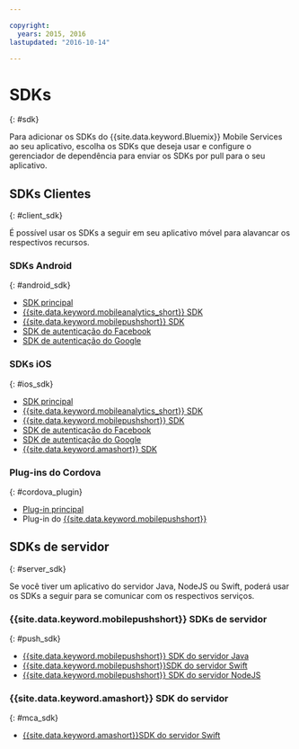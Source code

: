 ```yaml
---

copyright:
  years: 2015, 2016
lastupdated: "2016-10-14"

---
```

# SDKs
{: #sdk}

Para adicionar os SDKs do {{site.data.keyword.Bluemix}}
Mobile Services ao seu aplicativo, escolha os SDKs que deseja usar e
configure o
gerenciador de dependência para enviar os SDKs por pull para o seu
aplicativo.


## SDKs Clientes
{: #client_sdk}

É possível usar os SDKs a seguir em seu aplicativo móvel para alavancar os respectivos recursos. 


### SDKs Android
{: #android_sdk}

- [SDK principal](https://github.com/ibm-bluemix-mobile-services/bms-clientsdk-android-core) 
- [{{site.data.keyword.mobileanalytics_short}} SDK](https://github.com/ibm-bluemix-mobile-services/bms-clientsdk-android-analytics) 
- [{{site.data.keyword.mobilepushshort}} SDK](https://github.com/ibm-bluemix-mobile-services/bms-clientsdk-android-push) 
- [SDK de autenticação do Facebook](https://github.com/ibm-bluemix-mobile-services/bms-clientsdk-android-security-facebookauthentication) 
- [SDK de autenticação do Google](https://github.com/ibm-bluemix-mobile-services/bms-clientsdk-android-security-googleauthentication) 


### SDKs iOS
{: #ios_sdk}

- [SDK principal](https://github.com/ibm-bluemix-mobile-services/bms-clientsdk-swift-core)
- [{{site.data.keyword.mobileanalytics_short}} SDK](https://github.com/ibm-bluemix-mobile-services/bms-clientsdk-swift-analytics) 
- [{{site.data.keyword.mobilepushshort}} SDK](https://github.com/ibm-bluemix-mobile-services/bms-clientsdk-swift-push) 
- [SDK de autenticação do Facebook](https://github.com/ibm-bluemix-mobile-services/bms-clientsdk-swift-security-facebookauthentication)
- [SDK de autenticação do Google](https://github.com/ibm-bluemix-mobile-services/bms-clientsdk-swift-security-googleauthentication) 
- [{{site.data.keyword.amashort}} SDK](https://github.com/ibm-bluemix-mobile-services/bms-clientsdk-swift-security) 


### Plug-ins do Cordova
{: #cordova_plugin}

- [Plug-in principal](https://github.com/ibm-bluemix-mobile-services/bms-clientsdk-cordova-plugin-core)
- Plug-in do
[{{site.data.keyword.mobilepushshort}}](https://github.com/ibm-bluemix-mobile-services/bms-clientsdk-cordova-plugin-push)


## SDKs de servidor
{: #server_sdk}

Se você tiver um aplicativo do servidor Java, NodeJS ou Swift, poderá usar os SDKs a seguir para se comunicar com os respectivos serviços.


### {{site.data.keyword.mobilepushshort}} SDKs de servidor
{: #push_sdk}

- [{{site.data.keyword.mobilepushshort}}
SDK do servidor Java](https://github.com/ibm-bluemix-mobile-services/bms-pushnotifications-serversdk-java) 
- [{{site.data.keyword.mobilepushshort}}SDK
do servidor Swift](https://github.com/ibm-bluemix-mobile-services/bms-pushnotifications-serversdk-swift) 
- [{{site.data.keyword.mobilepushshort}}
SDK do servidor NodeJS](https://github.com/ibm-bluemix-mobile-services/bms-pushnotifications-serversdk-nodejs)


### {{site.data.keyword.amashort}} SDK do servidor
{: #mca_sdk}

- [{{site.data.keyword.amashort}}SDK
do servidor Swift](https://github.com/ibm-bluemix-mobile-services/bms-mca-serversdk-swift)



